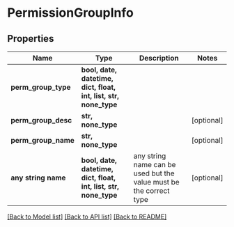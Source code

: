 # PermissionGroupInfo


## Properties
Name | Type | Description | Notes
------------ | ------------- | ------------- | -------------
**perm_group_type** | **bool, date, datetime, dict, float, int, list, str, none_type** |  | 
**perm_group_desc** | **str, none_type** |  | [optional] 
**perm_group_name** | **str, none_type** |  | [optional] 
**any string name** | **bool, date, datetime, dict, float, int, list, str, none_type** | any string name can be used but the value must be the correct type | [optional]

[[Back to Model list]](../README.md#documentation-for-models) [[Back to API list]](../README.md#documentation-for-api-endpoints) [[Back to README]](../README.md)



